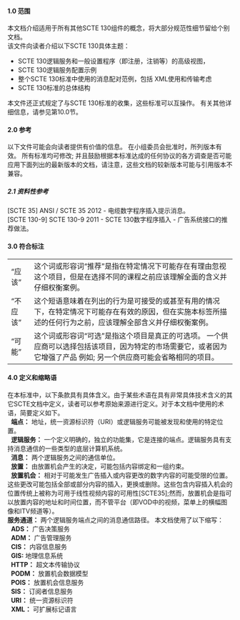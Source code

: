 #### 1.0 范围  
本文档介绍适用于所有其他SCTE 130组件的概念，将大部分规范性细节留给个别文档。  
该文件向读者介绍以下SCTE 130具体主题：  
* SCTE 130逻辑服务和一般设置程序（即注册，注销等）的高级视图，
* SCTE 130逻辑服务配置示例
* 整个SCTE 130标准中使用的消息配对范例，包括 XML使用和传输考虑
* SCTE 130标准的总体结构  

本文件还正式规定了与SCTE 130标准的收集，这些标准可以互操作。 有关其他详细信息，请参见第10.0节。  

#### 2.0 参考
以下文件可能会向读者提供有价值的信息。 在小组委员会批准时，所列版本有效。 所有标准均可修改; 并且鼓励根据本标准达成的任何协议的各方调查是否可能应用下面列出的最新版本的文档，请注意，这些文档的较新版本可能与引用版本不兼容。

##### 2.1 资料性参考
[SCTE 35] ANSI / SCTE 35 2012 - 电缆数字程序插入提示消息。  
[SCTE 130-9] SCTE 130-9 2011 - SCTE 130数字程序插入 - 广告系统接口的推荐做法。

#### 3.0 符合标注
<table>
    <tr>
        <td>“应该”</td>
        <td>这个词或形容词“推荐”是指在特定情况下可能存在有理由忽视这个项目，但是在选择不同的课程之前应该理解全面的含义并仔细权衡案例。</td>
    </tr>
    <tr>
        <td>“不应该”</td>
        <td>这个短语意味着在列出的行为是可接受的或甚至有用的情况下，在特定情况下可能存在有效的原因，但在实施本标签所描述的任何行为之前，应该理解全部含义并仔细权衡案例。</td>
    </tr>
    <tr>
        <td>“可能”</td>
        <td>
        这个词或形容词“可选”是指这个项目是真正的可选项。 一个供应商可以选择包括该项目，因为特定的市场需要它，或者因为它增强了产品
        例如; 另一个供应商可能会省略相同的项目。</td>
    </tr>
</table>

#### 4.0 定义和缩略语
在本标准中，以下条款具有具体含义。由于某些术语在具有非常具体技术含义的其它SCTE文档中定义，读者可以参考原始来源进行定义。对于本文档中使用的术语，简要定义如下。  
&nbsp;&nbsp;**端点：** 地址，统一资源标识符（URI）或逻辑服务可能被发现和使用的特定位置。  
&nbsp;&nbsp;**逻辑服务：** 一个定义明确的，独立的功能集，它是连接的端点。逻辑服务具有支持消息通信的一些类型的底层计算机系统。  
&nbsp;&nbsp;**消息：** 两个逻辑服务之间的通信单位。  
&nbsp;&nbsp;**放置：** 由放置机会产生的决定，可能包括内容绑定和一组约束。  
&nbsp;&nbsp;**放置机会：** 相对于可能发生广告插入或内容更改的数字内容的可能受限的位置。这些更改可能包括全部或部分内容的插入，更换或删除。这些包含内容插入机会的位置传统上被称为可用于线性视频内容的可用性[SCTE35];然而，放置机会是指可以放置内容的地址和时间位置，而不管平台（即VOD中的视频，菜单上的横幅图像和ITV频道等）。  
  **服务通道：** 两个逻辑服务端点之间的消息通信路径。
本文档使用了以下缩写：  
&nbsp;&nbsp;**ADS：** 广告决策服务  
&nbsp;&nbsp;**ADM：** 广告管理服务  
&nbsp;&nbsp;**CIS：** 内容信息服务  
&nbsp;&nbsp;**GIS:** 地理信息系统  
&nbsp;&nbsp;**HTTP：** 超文本传输​​协议   
&nbsp;&nbsp;**PODM：** 放置机会数据模型  
&nbsp;&nbsp;**POIS：** 放置机会信息服务  
&nbsp;&nbsp;**SIS：** 订阅者信息服务  
&nbsp;&nbsp;**URI：** 统一资源标识符  
&nbsp;&nbsp;**XML：** 可扩展标记语言  

